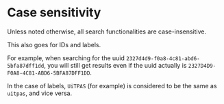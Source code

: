 # Case sensitivity

Unless noted otherwise, all search functionalities are case-insensitive.

This also goes for IDs and labels.

For example, when searching for the uuid `2327d4d9-f0a8-4c81-abd6-5bfa87dff1dd`, you will still get results even if the uuid actually is  `2327D4D9-F0A8-4C81-ABD6-5BFA87DFF1DD`.

In the case of labels, `UiTPAS` \(for example\) is considered to be the same as `uitpas`, and vice versa.

